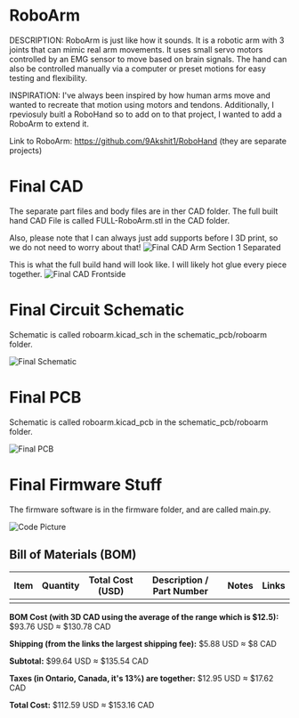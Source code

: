 # RoboArm
DESCRIPTION: RoboArm is just like how it sounds. It is a robotic arm with 3 joints that can mimic real arm movements. It uses small servo motors controlled by an EMG sensor to move based on brain signals. The hand can also be controlled manually via a computer or preset motions for easy testing and flexibility.

INSPIRATION: I've always been inspired by how human arms move and wanted to recreate that motion using motors and tendons. Additionally, I rpeviosuly buitl a RoboHand so to add on to that project, I wanted to add a RoboArm to extend it. 

Link to RoboArm: https://github.com/9Akshit1/RoboHand (they are separate projects)

# Final CAD
The separate part files and body files are in ther CAD folder. The full built hand CAD File is called FULL-RoboArm.stl in the CAD folder. 

Also, please note that I can always just add supports before I 3D print, so we do not need to worry about that!
![Final CAD Arm Section 1 Separated]()

This is what the full build hand will look like. I will likely hot glue every piece together. 
![Final CAD Frontside]()


# Final Circuit Schematic
Schematic is called roboarm.kicad_sch in the schematic_pcb/roboarm folder.

![Final Schematic]()

# Final PCB
Schematic is called roboarm.kicad_pcb in the schematic_pcb/roboarm folder.

![Final PCB]()

# Final Firmware Stuff
The firmware software is in the firmware folder, and are called main.py.

![Code Picture]() 

## Bill of Materials (BOM)

| Item                             | Quantity | Total Cost (USD) | Description / Part Number                      | Notes                                | Links                             |
|---------------------------------|----------|-------------------|-----------------------------------------------|-------------------------------------|-------------------------|
| | | | | | |

**BOM Cost (with 3D CAD using the average of the range which is $12.5):** $93.76 USD ≈ $130.78 CAD

**Shipping (from the links the largest shipping fee):** $5.88 USD ≈ $8 CAD 

**Subtotal:** $99.64 USD ≈ $135.54 CAD 

**Taxes (in  Ontario, Canada, it's 13%) are together:** $12.95 USD ≈ $17.62 CAD

**Total Cost:** $112.59 USD ≈ $153.16 CAD
